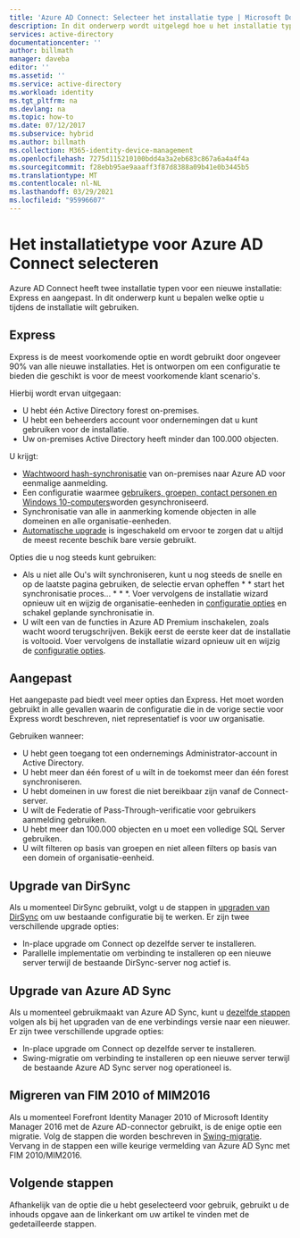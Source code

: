 ```yaml
---
title: 'Azure AD Connect: Selecteer het installatie type | Microsoft Docs'
description: In dit onderwerp wordt uitgelegd hoe u het installatie type selecteert dat u wilt gebruiken voor Azure AD Connect
services: active-directory
documentationcenter: ''
author: billmath
manager: daveba
editor: ''
ms.assetid: ''
ms.service: active-directory
ms.workload: identity
ms.tgt_pltfrm: na
ms.devlang: na
ms.topic: how-to
ms.date: 07/12/2017
ms.subservice: hybrid
ms.author: billmath
ms.collection: M365-identity-device-management
ms.openlocfilehash: 7275d115210100bdd4a3a2eb683c867a6a4a4f4a
ms.sourcegitcommit: f28ebb95ae9aaaff3f87d8388a09b41e0b3445b5
ms.translationtype: MT
ms.contentlocale: nl-NL
ms.lasthandoff: 03/29/2021
ms.locfileid: "95996607"
---
```

# <a name="select-which-installation-type-to-use-for-azure-ad-connect"></a>Het installatietype voor Azure AD Connect selecteren
Azure AD Connect heeft twee installatie typen voor een nieuwe installatie: Express en aangepast. In dit onderwerp kunt u bepalen welke optie u tijdens de installatie wilt gebruiken.

## <a name="express"></a>Express
Express is de meest voorkomende optie en wordt gebruikt door ongeveer 90% van alle nieuwe installaties. Het is ontworpen om een configuratie te bieden die geschikt is voor de meest voorkomende klant scenario's.

Hierbij wordt ervan uitgegaan:

- U hebt één Active Directory forest on-premises.
- U hebt een beheerders account voor ondernemingen dat u kunt gebruiken voor de installatie.
- Uw on-premises Active Directory heeft minder dan 100.000 objecten.

U krijgt:

- [Wachtwoord hash-synchronisatie](how-to-connect-password-hash-synchronization.md) van on-premises naar Azure AD voor eenmalige aanmelding.
- Een configuratie waarmee [gebruikers, groepen, contact personen en Windows 10-computers](concept-azure-ad-connect-sync-default-configuration.md)worden gesynchroniseerd.
- Synchronisatie van alle in aanmerking komende objecten in alle domeinen en alle organisatie-eenheden.
- [Automatische upgrade](how-to-connect-install-automatic-upgrade.md) is ingeschakeld om ervoor te zorgen dat u altijd de meest recente beschik bare versie gebruikt.

Opties die u nog steeds kunt gebruiken:

- Als u niet alle Ou's wilt synchroniseren, kunt u nog steeds de snelle en op de laatste pagina gebruiken, de selectie ervan opheffen * * start het synchronisatie proces... * * *. Voer vervolgens de installatie wizard opnieuw uit en wijzig de organisatie-eenheden in [configuratie opties](how-to-connect-installation-wizard.md#customize-synchronization-options) en schakel geplande synchronisatie in.
- U wilt een van de functies in Azure AD Premium inschakelen, zoals wacht woord terugschrijven. Bekijk eerst de eerste keer dat de installatie is voltooid. Voer vervolgens de installatie wizard opnieuw uit en wijzig de [configuratie opties](how-to-connect-installation-wizard.md#customize-synchronization-options).

## <a name="custom"></a>Aangepast
Het aangepaste pad biedt veel meer opties dan Express. Het moet worden gebruikt in alle gevallen waarin de configuratie die in de vorige sectie voor Express wordt beschreven, niet representatief is voor uw organisatie.

Gebruiken wanneer:

- U hebt geen toegang tot een ondernemings Administrator-account in Active Directory.
- U hebt meer dan één forest of u wilt in de toekomst meer dan één forest synchroniseren.
- U hebt domeinen in uw forest die niet bereikbaar zijn vanaf de Connect-server.
- U wilt de Federatie of Pass-Through-verificatie voor gebruikers aanmelding gebruiken.
- U hebt meer dan 100.000 objecten en u moet een volledige SQL Server gebruiken.
- U wilt filteren op basis van groepen en niet alleen filters op basis van een domein of organisatie-eenheid.

## <a name="upgrade-from-dirsync"></a>Upgrade van DirSync
Als u momenteel DirSync gebruikt, volgt u de stappen in [upgraden van DirSync](how-to-dirsync-upgrade-get-started.md) om uw bestaande configuratie bij te werken. Er zijn twee verschillende upgrade opties:

- In-place upgrade om Connect op dezelfde server te installeren.
- Parallelle implementatie om verbinding te installeren op een nieuwe server terwijl de bestaande DirSync-server nog actief is.

## <a name="upgrade-from-azure-ad-sync"></a>Upgrade van Azure AD Sync
Als u momenteel gebruikmaakt van Azure AD Sync, kunt u [dezelfde stappen](how-to-upgrade-previous-version.md) volgen als bij het upgraden van de ene verbindings versie naar een nieuwer. Er zijn twee verschillende upgrade opties:

- In-place upgrade om Connect op dezelfde server te installeren.
- Swing-migratie om verbinding te installeren op een nieuwe server terwijl de bestaande Azure AD Sync server nog operationeel is.

## <a name="migrate-from-fim2010-or-mim2016"></a>Migreren van FIM 2010 of MIM2016
Als u momenteel Forefront Identity Manager 2010 of Microsoft Identity Manager 2016 met de Azure AD-connector gebruikt, is de enige optie een migratie. Volg de stappen die worden beschreven in [Swing-migratie](how-to-upgrade-previous-version.md#swing-migration). Vervang in de stappen een wille keurige vermelding van Azure AD Sync met FIM 2010/MIM2016.

## <a name="next-steps"></a>Volgende stappen
Afhankelijk van de optie die u hebt geselecteerd voor gebruik, gebruikt u de inhouds opgave aan de linkerkant om uw artikel te vinden met de gedetailleerde stappen.
